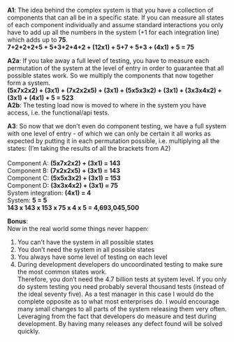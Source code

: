 **A1**: The idea behind the complex system is that you have a collection of components that can all be in a specific state. If you can measure all states of each component individually and assume standard interactions you only have to add up all the numbers in the system (+1 for each integration line) which adds up to **75**.<br/>
**7+2+2+2+5 + 5+3+2+4+2 + (12x1) + 5+7 + 5+3 + (4x1) + 5 = 75**

**A2a**: If you take away a full level of testing, you have to measure each permutation of the system at the level of entry in order to guarantee that all possible states work. So we multiply the components that now together form a system.<br/>
**(5x7x2x2) + (3x1) + (7x2x2x5) + (3x1) + (5x5x3x2) + (3x1) + (3x3x4x2) + (3x1) + (4x1) + 5 = 523** <br/>
**A2b**: The testing load now is moved to where in the system you have access, i.e. the functional/api tests.

**A3**: So now that we don’t even do component testing, we have a full system with one level of entry - of which we can only be certain it all works as expected by putting it in each permutation possible, i.e. multiplying all the states: (I’m taking the results of all the brackets from A2)<br/><br/>
Component A: **(5x7x2x2) + (3x1) = 143**<br/>
Component B: **(7x2x2x5) + (3x1) = 143**<br/>
Component C: **(5x5x3x2) + (3x1) = 153**<br/>
Component D: **(3x3x4x2) + (3x1) = 75**<br/>
System integration: **(4x1) = 4**<br/>
System: **5 = 5**<br/>
**143 x 143 x 153 x 75 x 4 x 5 = 4,693,045,500**<br/>

**Bonus**:<br/>
Now in the real world some things never happen:<br/>
1. You can’t have the system in all possible states<br/>
2. You don’t need the system in all possible states<br/>
3. You always have some level of testing on each level<br/>
4. During development developers do uncoordinated testing to make sure the most common states work.<br/>
Therefore, you don’t need the 4.7 billion tests at system level. If you only do system testing you need probably several thousand tests (instead of the ideal seventy five). As a test manager in this case I would do the complete opposite as to what most enterprises do. I would encourage many small changes to all parts of the system releasing them very often. Leveraging from the fact that developers do measure and test during development. By having many releases any defect found will be solved quickly.
